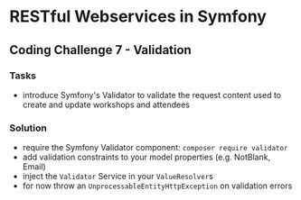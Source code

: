 # RESTful Webservices in Symfony

## Coding Challenge 7 - Validation

### Tasks

- introduce Symfony's Validator to validate the request content used to create and update workshops and attendees

### Solution

- require the Symfony Validator component: `composer require validator`
- add validation constraints to your model properties (e.g. NotBlank, Email)
- inject the `Validator` Service in your `ValueResolver`s
- for now throw an `UnprocessableEntityHttpException` on validation errors